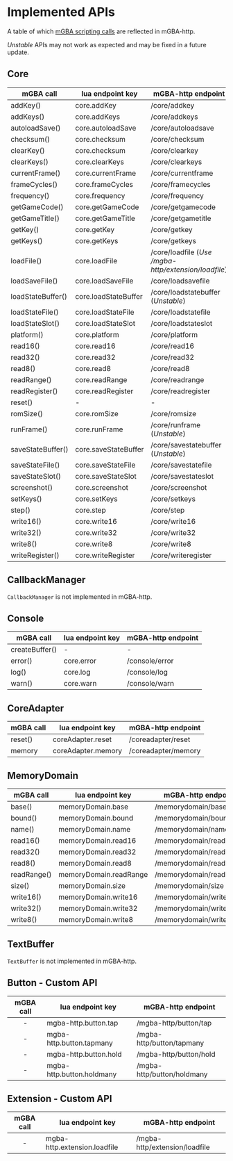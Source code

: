 # Implemented APIs

A table of which [mGBA scripting calls](https://mgba.io/docs/scripting.html) are reflected in mGBA-http. 

_Unstable_ APIs may not work as expected and may be fixed in a future update.

## Core

| mGBA call         | lua endpoint key     | mGBA-http endpoint                                   |
| ----------------- | -------------------- | ---------------------------------------------------- |
| addKey()          | core.addKey          | /core/addkey                                         |
| addKeys()         | core.addKeys         | /core/addkeys                                        |
| autoloadSave()    | core.autoloadSave    | /core/autoloadsave                                   |
| checksum()        | core.checksum        | /core/checksum                                       |
| clearKey()        | core.checksum        | /core/clearkey                                       |
| clearKeys()       | core.clearKeys       | /core/clearkeys                                      |
| currentFrame()    | core.currentFrame    | /core/currentframe                                   |
| frameCycles()     | core.frameCycles     | /core/framecycles                                    |
| frequency()       | core.frequency       | /core/frequency                                      |
| getGameCode()     | core.getGameCode     | /core/getgamecode                                    |
| getGameTitle()    | core.getGameTitle    | /core/getgametitle                                   |
| getKey()          | core.getKey          | /core/getkey                                         |
| getKeys()         | core.getKeys         | /core/getkeys                                        |
| loadFile()        | core.loadFile        | /core/loadfile (_Use /mgba-http/extension/loadfile_) |
| loadSaveFile()    | core.loadSaveFile    | /core/loadsavefile                                   |
| loadStateBuffer() | core.loadStateBuffer | /core/loadstatebuffer (_Unstable_)                   |
| loadStateFile()   | core.loadStateFile   | /core/loadstatefile                                  |
| loadStateSlot()   | core.loadStateSlot   | /core/loadstateslot                                  |
| platform()        | core.platform        | /core/platform                                       |
| read16()          | core.read16          | /core/read16                                         |
| read32()          | core.read32          | /core/read32                                         |
| read8()           | core.read8           | /core/read8                                          |
| readRange()       | core.readRange       | /core/readrange                                      |
| readRegister()    | core.readRegister    | /core/readregister                                   |
| reset()           | -                    | -                                                    |
| romSize()         | core.romSize         | /core/romsize                                        |
| runFrame()        | core.runFrame        | /core/runframe (_Unstable_)                          |
| saveStateBuffer() | core.saveStateBuffer | /core/savestatebuffer (_Unstable_)                   |
| saveStateFile()   | core.saveStateFile   | /core/savestatefile                                  |
| saveStateSlot()   | core.saveStateSlot   | /core/savestateslot                                  |
| screenshot()      | core.screenshot      | /core/screenshot                                     |
| setKeys()         | core.setKeys         | /core/setkeys                                        |
| step()            | core.step            | /core/step                                           |
| write16()         | core.write16         | /core/write16                                        |
| write32()         | core.write32         | /core/write32                                        |
| write8()          | core.write8          | /core/write8                                         |
| writeRegister()   | core.writeRegister   | /core/writeregister                                  |

## CallbackManager
`CallbackManager` is not implemented in mGBA-http. 

## Console

| mGBA call      | lua endpoint key | mGBA-http endpoint |
| -------------- | ---------------- | ------------------ |
| createBuffer() | -                | -                  |
| error()        | core.error       | /console/error     |
| log()          | core.log         | /console/log       |
| warn()         | core.warn        | /console/warn      |

## CoreAdapter

| mGBA call | lua endpoint key   | mGBA-http endpoint  |
| --------- | ------------------ | ------------------- |
| reset()   | coreAdapter.reset  | /coreadapter/reset  |
| memory    | coreAdapter.memory | /coreadapter/memory |


## MemoryDomain

| mGBA call   | lua endpoint key       | mGBA-http endpoint      |
| ----------- | ---------------------- | ----------------------- |
| base()      | memoryDomain.base      | /memorydomain/base      |
| bound()     | memoryDomain.bound     | /memorydomain/bound     |
| name()      | memoryDomain.name      | /memorydomain/name      |
| read16()    | memoryDomain.read16    | /memorydomain/read16    |
| read32()    | memoryDomain.read32    | /memorydomain/read32    |
| read8()     | memoryDomain.read8     | /memorydomain/read8     |
| readRange() | memoryDomain.readRange | /memorydomain/readrange |
| size()      | memoryDomain.size      | /memorydomain/size      |
| write16()   | memoryDomain.write16   | /memorydomain/write16   |
| write32()   | memoryDomain.write32   | /memorydomain/write32   |
| write8()    | memoryDomain.write8    | /memorydomain/write8    |

## TextBuffer
`TextBuffer` is not implemented in mGBA-http. 

## Button - Custom API

| mGBA call | lua endpoint key          | mGBA-http endpoint         |
| :-------: | ------------------------- | -------------------------- |
|     -     | mgba-http.button.tap      | /mgba-http/button/tap      |
|     -     | mgba-http.button.tapmany  | /mgba-http/button/tapmany  |
|     -     | mgba-http.button.hold     | /mgba-http/button/hold     |
|     -     | mgba-http.button.holdmany | /mgba-http/button/holdmany |

## Extension - Custom API

| mGBA call | lua endpoint key             | mGBA-http endpoint            |
| :-------: | ---------------------------- | ----------------------------- |
|     -     | mgba-http.extension.loadfile | /mgba-http/extension/loadfile |
